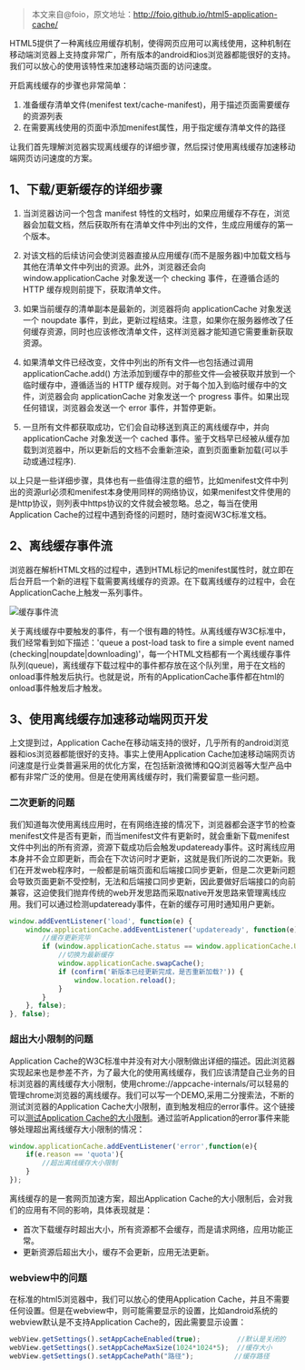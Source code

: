 > 本文来自@foio，原文地址：http://foio.github.io/html5-application-cache/

HTML5提供了一种离线应用缓存机制，使得网页应用可以离线使用，这种机制在移动端浏览器上支持度非常广，所有版本的android和ios浏览器都能很好的支持。我们可以放心的使用该特性来加速移动端页面的访问速度。

开启离线缓存的步骤也非常简单：

1. 准备缓存清单文件(menifest text/cache-manifest)，用于描述页面需要缓存的资源列表
2. 在需要离线使用的页面中添加menifest属性，用于指定缓存清单文件的路径

让我们首先理解浏览器实现离线缓存的详细步骤，然后探讨使用离线缓存加速移动端网页访问速度的方案。

## 1、下载/更新缓存的详细步骤

1. 当浏览器访问一个包含 manifest 特性的文档时，如果应用缓存不存在，浏览器会加载文档，然后获取所有在清单文件中列出的文件，生成应用缓存的第一个版本。

2. 对该文档的后续访问会使浏览器直接从应用缓存(而不是服务器)中加载文档与其他在清单文件中列出的资源。此外，浏览器还会向 window.applicationCache 对象发送一个 checking 事件，在遵循合适的 HTTP 缓存规则前提下，获取清单文件。

3. 如果当前缓存的清单副本是最新的，浏览器将向 applicationCache 对象发送一个 noupdate 事件，到此，更新过程结束。注意，如果你在服务器修改了任何缓存资源，同时也应该修改清单文件，这样浏览器才能知道它需要重新获取资源。

4. 如果清单文件已经改变，文件中列出的所有文件—也包括通过调用 applicationCache.add() 方法添加到缓存中的那些文件—会被获取并放到一个临时缓存中，遵循适当的 HTTP 缓存规则。对于每个加入到临时缓存中的文件，浏览器会向 applicationCache 对象发送一个 progress 事件。如果出现任何错误，浏览器会发送一个 error 事件，并暂停更新。

5. 一旦所有文件都获取成功，它们会自动移送到真正的离线缓存中，并向 applicationCache 对象发送一个 cached 事件。鉴于文档早已经被从缓存加载到浏览器中，所以更新后的文档不会重新渲染，直到页面重新加载(可以手动或通过程序).

以上只是一些详细步骤，具体也有一些值得注意的细节，比如menifest文件中列出的资源url必须和menifest本身使用同样的网络协议，如果menifest文件使用的是http协议，则列表中https协议的文件就会被忽略。总之，每当在使用Application Cache的过程中遇到奇怪的问题时，随时查阅W3C标准文档。

## 2、离线缓存事件流

浏览器在解析HTML文档的过程中，遇到HTML标记的menifest属性时，就立即在后台开启一个新的进程下载需要离线缓存的资源。在下载离线缓存的过程中，会在ApplicationCache上触发一系列事件。

![缓存事件流](https://cdn.chenrf.com/2018715213049.png)

关于离线缓存中要触发的事件，有一个很有趣的特性。从离线缓存W3C标准中，我们经常看到如下描述：'queue a post-load task to fire a simple event named (checking|noupdate|downloading)'，每一个HTML文档都有一个离线缓存事件队列(queue)，离线缓存下载过程中的事件都存放在这个队列里，用于在文档的onload事件触发后执行。也就是说，所有的ApplicationCache事件都在html的onload事件触发后才触发。

## 3、使用离线缓存加速移动端网页开发

上文提到过，Application Cache在移动端支持的很好，几乎所有的android浏览器和ios浏览器都能很好的支持。事实上使用Application Cache加速移动端网页访问速度是行业类普遍采用的优化方案，在包括新浪微博和QQ浏览器等大型产品中都有非常广泛的使用。但是在使用离线缓存时，我们需要留意一些问题。

### 二次更新的问题

我们知道每次使用离线应用时，在有网络连接的情况下，浏览器都会逐字节的检查menifest文件是否有更新，而当menifest文件有更新时，就会重新下载menifest文件中列出的所有资源，资源下载成功后会触发updateready事件。这时离线应用本身并不会立即更新，而会在下次访问时才更新，这就是我们所说的二次更新。我们在开发web程序时，一般都是前端页面和后端接口同步更新，但是二次更新问题会导致页面更新不受控制，无法和后端接口同步更新，因此要做好后端接口的向前兼容，这迫使我们抛弃传统的web开发思路而采取native开发思路来管理离线应用。我们可以通过检测updateready事件，在新的缓存可用时通知用户更新。

```js
window.addEventListener('load', function(e) {  
    window.applicationCache.addEventListener('updateready', function(e) { 
        //缓存更新完毕 
        if (window.applicationCache.status == window.applicationCache.UPDATEREADY) {  
            //切换为最新缓存
            window.applicationCache.swapCache();  
            if (confirm('新版本已经更新完成，是否重新加载?')) {  
                window.location.reload();  
            }  
        }  
    }, false);  
}, false);  
```

### 超出大小限制的问题

Application Cache的W3C标准中并没有对大小限制做出详细的描述。因此浏览器实现起来也是参差不齐，为了最大化的使用离线缓存，我们应该清楚自己业务的目标浏览器的离线缓存大小限制，使用chrome://appcache-internals/可以轻易的管理chrome浏览器的离线缓存。我们可以写一个DEMO,采用二分搜索法，不断的测试浏览器的Application Cache大小限制，直到触发相应的error事件。这个链接可以[测试Application Cache的大小限制](http://www.der-schepp.de/appcache-default-size/)。通过监听Application的error事件来能够处理超出离线缓存大小限制的情况：

```js
window.applicationCache.addEventListener('error',function(e){
    if(e.reason == 'quota'){
        //超出离线缓存大小限制
    }
});
```

离线缓存的是一套网页加速方案，超出Application Cache的大小限制后，会对我们的应用有不同的影响，具体表现就是：

- 首次下载缓存时超出大小，所有资源都不会缓存，而是请求网络，应用功能正常。
- 更新资源后超出大小，缓存不会更新，应用无法更新。

### webview中的问题

在标准的html5浏览器中，我们可以放心的使用Application Cache，并且不需要任何设置。但是在webview中，则可能需要显示的设置，比如android系统的webview默认是不支持Application Cache的，因此需要显示设置：

```js
webView.getSettings().setAppCacheEnabled(true);         //默认是关闭的
webView.getSettings().setAppCacheMaxSize(1024*1024*5);  //缓存大小
webView.getSettings().setAppCachePath("路径");          //缓存路径
```
